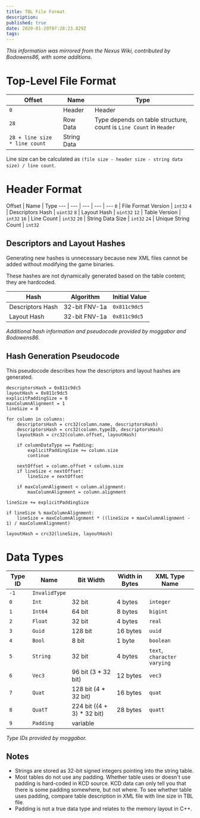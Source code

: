```yaml
---
title: TBL File Format
description: 
published: true
date: 2020-01-20T07:28:23.829Z
tags: 
---
```


_This information was mirrored from the Nexus Wiki, contributed by Bodowens86, with some additions._

# Top-Level File Format

Offset | Name | Type
--- | --- | ---
`0` | Header | Header
`28` | Row Data | Type depends on table structure, count is `Line Count` in `Header`
`28 + line size * line count` | String Data |

Line size can be calculated as `(file size - header size - string data size) / line count`.

# Header Format

Offset | Name | Type
--- | --- | --- | --- | ---
`0` | File Format Version | `int32`
`4` | Descriptors Hash | `uint32`
`8` | Layout Hash | `uint32`
`12` | Table Version | `int32`
`16` | Line Count | `int32`
`20` | String Data Size | `int32`
`24` | Unique String Count | `int32`

## Descriptors and Layout Hashes

Generating new hashes is unnecessary because new XML files cannot be added without modifying the game binaries.

These hashes are not dynamically generated based on the table content; they are hardcoded.

Hash | Algorithm | Initial Value
--- | --- | ---
Descriptors Hash | 32-bit FNV-1a | `0x811c9dc5`
Layout Hash | 32-bit FNV-1a | `0x811c9dc5`

_Additional hash information and pseudocode provided by moggabor and Bodowens86._

## Hash Generation Pseudocode

This pseudocode describes how the descriptors and layout hashes are generated.

```text
descriptorsHash = 0x811c9dc5
layoutHash = 0x811c9dc5
explicitPaddingSize = 0
maxColumnAlignment = 1
lineSize = 0

for column in columns:
	descriptorsHash = crc32(column.name, descriptorsHash)
	descriptorsHash = crc32(column.typeID, descriptorsHash)
	layoutHash = crc32(column.offset, layoutHash)

	if columnDataType == Padding:
		explicitPaddingSize += column.size
		continue

	nextOffset = column.offset + column.size
	if lineSize < nextOffset:
		lineSize = nextOffset

	if maxColumnAlignment < column.alignment:
		maxColumnAlignment = column.alignment

lineSize += explicitPaddingSize

if lineSize % maxColumnAlignment:
	lineSize = maxColumnAlignment * ((lineSize + maxColumnAlignment - 1) / maxColumnAlignment)

layoutHash = crc32(lineSize, layoutHash)
```

# Data Types

Type ID | Name | Bit Width | Width in Bytes | XML Type Name
--- | --- | --- | --- | ---
`-1` | `InvalidType` | |
`0` | `Int` | 32 bit | 4 bytes | `integer`
`1` | `Int64` | 64 bit | 8 bytes | `bigint`
`2` | `Float` | 32 bit | 4 bytes | `real`
`3` | `Guid` | 128 bit | 16 bytes | `uuid`
`4` | `Bool` | 8 bit | 1 byte | `boolean`
`5` | `String` | 32 bit | 4 bytes | `text`, `character varying`
`6` | `Vec3` | 96 bit (3 * 32 bit) | 12 bytes | `vec3`
`7` | `Quat` | 128 bit (4 * 32 bit) | 16 bytes | `quat`
`8` | `QuatT` | 224 bit ((4 + 3) * 32 bit) | 28 bytes | `quatt`
`9` | `Padding` | variable | |

_Type IDs provided by moggabor._

## Notes

* Strings are stored as 32-bit signed integers pointing into the string table.
* Most tables do not use any padding. Whether table uses or doesn't use padding is hard-coded in KCD source. KCD data can only tell you that there is some padding somewhere, but not where. To see whether table uses padding, compare table description in XML file with line size in TBL file.
* Padding is not a true data type and relates to the memory layout in C++.